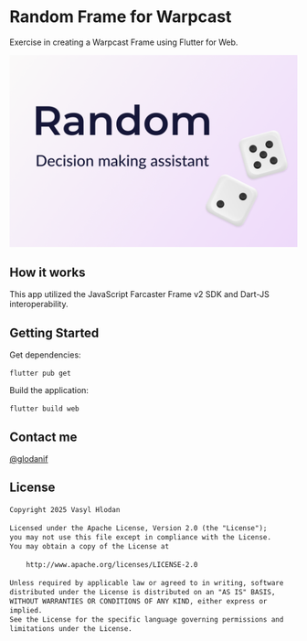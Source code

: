 # Random Frame for Warpcast
Exercise in creating a Warpcast Frame using Flutter for Web.

<img src="web/opengraph-image.png" width="512"/>

## How it works

This app utilized the JavaScript Farcaster Frame v2 SDK and Dart-JS interoperability.

## Getting Started

Get dependencies:

`flutter pub get`

Build the application:

`flutter build web`

## Contact me
[@glodanif](https://warpcast.com/glodanif)

## License

    Copyright 2025 Vasyl Hlodan

    Licensed under the Apache License, Version 2.0 (the "License");
    you may not use this file except in compliance with the License.
    You may obtain a copy of the License at

        http://www.apache.org/licenses/LICENSE-2.0

    Unless required by applicable law or agreed to in writing, software
    distributed under the License is distributed on an "AS IS" BASIS, 
    WITHOUT WARRANTIES OR CONDITIONS OF ANY KIND, either express or implied.
    See the License for the specific language governing permissions and
    limitations under the License.

